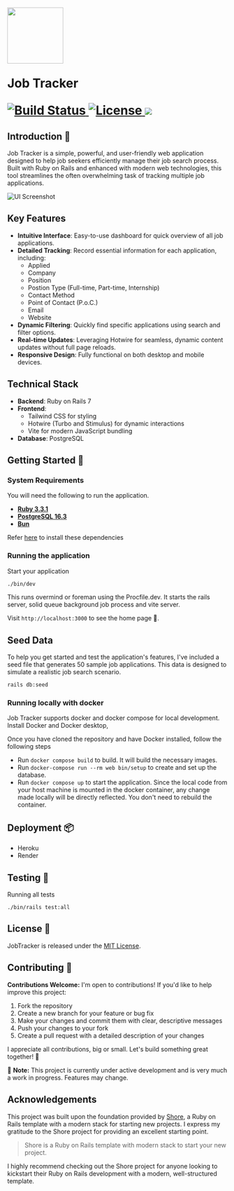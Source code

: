 <h1 align="left">
  <a href="#">
    <img src="https://github.com/user-attachments/assets/c5840b5d-efc9-4644-95ff-ac94c546a5d8" width="128px"/>
  </a>

  Job Tracker

  <p align="left">
    <a href="https://github.com/tgaeta/job_tracker/actions">
      <img alt="Build Status" src="https://github.com/tgaeta/job_tracker/actions/workflows/ci.yml/badge.svg"/>
    </a>
    <a href="https://github.com/tgaeta/job_tracker/blob/master/LICENSE.txt">
      <img alt="License" src="https://img.shields.io/badge/license-MIT-428F7E.svg"/>
    </a>
    <a href="https://codeclimate.com/github/tgaeta/job_tracker/maintainability"><img src="https://api.codeclimate.com/v1/badges/1cd4e3f1c0a4c5af29b1/maintainability" /></a>
  </p>
</h1>

## Introduction 📜

Job Tracker is a simple, powerful, and user-friendly web application designed to help job seekers efficiently manage their job search process. Built with Ruby on Rails and enhanced with modern web technologies, this tool streamlines the often overwhelming task of tracking multiple job applications.

<img alt="UI Screenshot" src="https://github.com/user-attachments/assets/ab65ca79-4530-4730-b6b3-d839cfdf6398"/>

## Key Features

- **Intuitive Interface**: Easy-to-use dashboard for quick overview of all job applications.
- **Detailed Tracking**: Record essential information for each application, including:
  - Applied
  - Company
  - Position
  - Postion Type (Full-time, Part-time, Internship)
  - Contact Method
  - Point of Contact (P.o.C.)
  - Email
  - Website
- **Dynamic Filtering**: Quickly find specific applications using search and filter options.
- **Real-time Updates**: Leveraging Hotwire for seamless, dynamic content updates without full page reloads.
- **Responsive Design**: Fully functional on both desktop and mobile devices.

## Technical Stack

- **Backend**: Ruby on Rails 7
- **Frontend**:
  - Tailwind CSS for styling
  - Hotwire (Turbo and Stimulus) for dynamic interactions
  - Vite for modern JavaScript bundling
- **Database**: PostgreSQL

## Getting Started 🚀

### System Requirements
You will need the following to run the application.

- [**Ruby 3.3.1**](./docs/installing_prerequisites.md#ruby)
- [**PostgreSQL 16.3**](./docs/installing_prerequisites.md#postgresql)
- [**Bun**](./docs/installing_prerequisites.md#bun)

Refer [here](./docs/installing_prerequisites.md) to install these dependencies


### Running the application

Start your application

```bash
./bin/dev
```

This runs overmind or foreman using the Procfile.dev. It starts the rails server, solid queue background job process and vite server.

Visit `http://localhost:3000` to see the home page 🚀.

## Seed Data

To help you get started and test the application's features, I've included a seed file that generates 50 sample job applications. This data is designed to simulate a realistic job search scenario.

```bash
rails db:seed
```

### Running locally with docker
Job Tracker supports docker and docker compose for local development.
Install Docker and Docker desktop,

Once you have cloned the repository and have Docker installed, follow the following steps

- Run `docker compose build` to build. It will build the necessary images.
- Run `docker-compose run --rm web bin/setup` to create and set up the database.
- Run `docker compose up` to start the application.
Since the local code from your host machine is mounted in the docker container, any change made locally will be directly reflected. You don't need to rebuild the container.

## Deployment 📦
- Heroku
- Render

## Testing 🧪
Running all tests
```
./bin/rails test:all
```

## License 🔑
JobTracker is released under the [MIT License](./LICENSE.txt).


## Contributing 🤝

**Contributions Welcome:** I'm open to contributions! If you'd like to help improve this project:

1. Fork the repository
2. Create a new branch for your feature or bug fix
3. Make your changes and commit them with clear, descriptive messages
4. Push your changes to your fork
5. Create a pull request with a detailed description of your changes

I appreciate all contributions, big or small. Let's build something great together! 🚀

🚧 **Note:** This project is currently under active development and is very much a work in progress. Features may change.

## Acknowledgements

This project was built upon the foundation provided by [Shore](https://github.com/yatish27/shore), a Ruby on Rails template with a modern stack for starting new projects. I express my gratitude to the Shore project for providing an excellent starting point.

> Shore is a Ruby on Rails template with modern stack to start your new project.

I highly recommend checking out the Shore project for anyone looking to kickstart their Ruby on Rails development with a modern, well-structured template.
